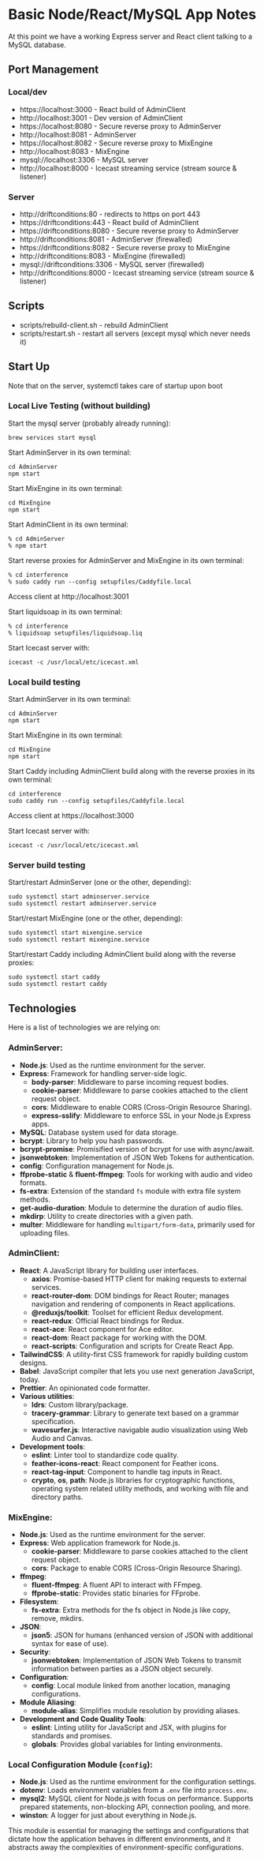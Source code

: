 # Basic Node/React/MySQL App Notes

At this point we have a working Express server and React client talking to a MySQL database.

## Port Management

### Local/dev

- https://localhost:3000 - React build of AdminClient
- http://localhost:3001 - Dev version of AdminClient
- https://localhost:8080 - Secure reverse proxy to AdminServer
- http://localhost:8081 - AdminServer
- https://localhost:8082 - Secure reverse proxy to MixEngine
- http://localhost:8083 - MixEngine
- mysql://localhost:3306 - MySQL server
- http://localhost:8000 - Icecast streaming service (stream source & listener)

### Server

- http://driftconditions:80 - redirects to https on port 443
- https://driftconditions:443 - React build of AdminClient
- https://driftconditions:8080 - Secure reverse proxy to AdminServer
- http://driftconditions:8081 - AdminServer (firewalled)
- https://driftconditions:8082 - Secure reverse proxy to MixEngine
- http://driftconditions:8083 - MixEngine (firewalled)
- mysql://driftconditions:3306 - MySQL server (firewalled)
- http://driftconditions:8000 - Icecast streaming service (stream source & listener)

## Scripts

- scripts/rebuild-client.sh - rebuild AdminClient
- scripts/restart.sh - restart all servers (except mysql which never needs it)

## Start Up

Note that on the server, systemctl takes care of startup upon boot

### Local Live Testing (without building)

Start the mysql server (probably already running):
```
brew services start mysql
```

Start AdminServer in its own terminal:
```
cd AdminServer
npm start
```

Start MixEngine in its own terminal:
```
cd MixEngine
npm start
```

Start AdminClient in its own terminal:
```
% cd AdminServer
% npm start
```

Start reverse proxies for AdminServer and MixEngine in its own terminal:
```
% cd interference
% sudo caddy run --config setupfiles/Caddyfile.local
```
Access client at http://localhost:3001

Start liquidsoap in its own terminal:
```
% cd interference
% liquidsoap setupfiles/liquidsoap.liq
```

Start Icecast server with:
```
icecast -c /usr/local/etc/icecast.xml
```

### Local build testing

Start AdminServer in its own terminal:
```
cd AdminServer
npm start
```

Start MixEngine in its own terminal:
```
cd MixEngine
npm start
```

Start Caddy including AdminClient build along with the reverse proxies in its own terminal:
```
cd interference
sudo caddy run --config setupfiles/Caddyfile.local
```
Access client at https://localhost:3000

Start Icecast server with:
```
icecast -c /usr/local/etc/icecast.xml
```

### Server build testing

Start/restart AdminServer (one or the other, depending):
```
sudo systemctl start adminserver.service
sudo systemctl restart adminserver.service
```

Start/restart MixEngine (one or the other, depending):
```
sudo systemctl start mixengine.service
sudo systemctl restart mixengine.service
```

Start/restart Caddy including AdminClient build along with the reverse proxies:
```
sudo systemctl start caddy
sudo systemctl restart caddy
```

## Technologies

Here is a list of technologies we are relying on:

### AdminServer:

- **Node.js**: Used as the runtime environment for the server.
- **Express**: Framework for handling server-side logic.
  - **body-parser**: Middleware to parse incoming request bodies.
  - **cookie-parser**: Middleware to parse cookies attached to the client request object.
  - **cors**: Middleware to enable CORS (Cross-Origin Resource Sharing).
  - **express-sslify**: Middleware to enforce SSL in your Node.js Express apps.
- **MySQL**: Database system used for data storage.
- **bcrypt**: Library to help you hash passwords.
- **bcrypt-promise**: Promisified version of bcrypt for use with async/await.
- **jsonwebtoken**: Implementation of JSON Web Tokens for authentication.
- **config**: Configuration management for Node.js.
- **ffprobe-static** & **fluent-ffmpeg**: Tools for working with audio and video formats.
- **fs-extra**: Extension of the standard `fs` module with extra file system methods.
- **get-audio-duration**: Module to determine the duration of audio files.
- **mkdirp**: Utility to create directories with a given path.
- **multer**: Middleware for handling `multipart/form-data`, primarily used for uploading files.

### AdminClient:

- **React**: A JavaScript library for building user interfaces.
  - **axios**: Promise-based HTTP client for making requests to external services.
  - **react-router-dom**: DOM bindings for React Router; manages navigation and rendering of components in React applications.
  - **@reduxjs/toolkit**: Toolset for efficient Redux development.
  - **react-redux**: Official React bindings for Redux.
  - **react-ace**: React component for Ace editor.
  - **react-dom**: React package for working with the DOM.
  - **react-scripts**: Configuration and scripts for Create React App.
- **TailwindCSS**: A utility-first CSS framework for rapidly building custom designs.
- **Babel**: JavaScript compiler that lets you use next generation JavaScript, today.
- **Prettier**: An opinionated code formatter.
- **Various utilities**:
  - **ldrs**: Custom library/package.
  - **tracery-grammar**: Library to generate text based on a grammar specification.
  - **wavesurfer.js**: Interactive navigable audio visualization using Web Audio and Canvas.
- **Development tools**:
  - **eslint**: Linter tool to standardize code quality.
  - **feather-icons-react**: React component for Feather icons.
  - **react-tag-input**: Component to handle tag inputs in React.
  - **crypto**, **os**, **path**: Node.js libraries for cryptographic functions, operating system related utility methods, and working with file and directory paths.

### MixEngine:

- **Node.js**: Used as the runtime environment for the server.
- **Express**: Web application framework for Node.js.
  - **cookie-parser**: Middleware to parse cookies attached to the client request object.
  - **cors**: Package to enable CORS (Cross-Origin Resource Sharing).
- **ffmpeg**:
  - **fluent-ffmpeg**: A fluent API to interact with FFmpeg.
  - **ffprobe-static**: Provides static binaries for FFprobe.
- **Filesystem**:
  - **fs-extra**: Extra methods for the fs object in Node.js like copy, remove, mkdirs.
- **JSON**:
  - **json5**: JSON for humans (enhanced version of JSON with additional syntax for ease of use).
- **Security**:
  - **jsonwebtoken**: Implementation of JSON Web Tokens to transmit information between parties as a JSON object securely.
- **Configuration**:
  - **config**: Local module linked from another location, managing configurations.
- **Module Aliasing**:
  - **module-alias**: Simplifies module resolution by providing aliases.
- **Development and Code Quality Tools**:
  - **eslint**: Linting utility for JavaScript and JSX, with plugins for standards and promises.
  - **globals**: Provides global variables for linting environments.

### Local Configuration Module (`config`):

- **Node.js**: Used as the runtime environment for the configuration settings.
- **dotenv**: Loads environment variables from a `.env` file into `process.env`.
- **mysql2**: MySQL client for Node.js with focus on performance. Supports prepared statements, non-blocking API, connection pooling, and more.
- **winston**: A logger for just about everything in Node.js.

This module is essential for managing the settings and configurations that dictate how the application behaves in different environments, and it abstracts away the complexities of environment-specific configurations.

